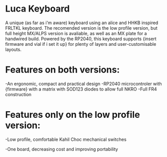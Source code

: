 # Luca Keyboard
A unique (as far as i'm aware) keyboard using an alice and HHKB inspired FRLTKL keyboard. The recomended version is the low profile version, but full height MX/ALPS version is avaliable, as well as an MX plate for a handwired build. Powered by the RP2040, this keyboard supports {insert firmware and vial if i set it up} for plenty of layers and user-customisable layouts.

# Features on both versions:
-An ergonomic, compact and practical design
-RP2040 microcontroler with {firmware} with a matrix with SOD123 diodes to allow full NKRO
-Full FR4 construction

# Features only on the low profile version:
-Low profile, comfortable Kahil Choc mechanical switches

-One board, decreasing cost and improving portability
